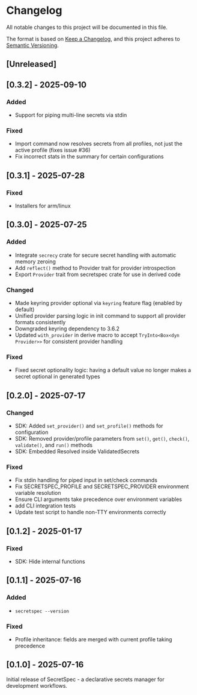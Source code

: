 # Changelog

All notable changes to this project will be documented in this file.

The format is based on [Keep a Changelog](https://keepachangelog.com/en/1.1.0/),
and this project adheres to [Semantic Versioning](https://semver.org/spec/v2.0.0.html).

## [Unreleased]

## [0.3.2] - 2025-09-10

### Added
- Support for piping multi-line secrets via stdin

### Fixed
- Import command now resolves secrets from all profiles, not just the active profile (fixes issue #36)
- Fix incorrect stats in the summary for certain configurations

## [0.3.1] - 2025-07-28

### Fixed
- Installers for arm/linux

## [0.3.0] - 2025-07-25

### Added
- Integrate `secrecy` crate for secure secret handling with automatic memory zeroing
- Add `reflect()` method to Provider trait for provider introspection
- Export `Provider` trait from secretspec crate for use in derived code

### Changed
- Made keyring provider optional via `keyring` feature flag (enabled by default)
- Unified provider parsing logic in init command to support all provider formats consistently
- Downgraded keyring dependency to 3.6.2
- Updated `with_provider` in derive macro to accept `TryInto<Box<dyn Provider>>` for consistent provider handling

### Fixed
- Fixed secret optionality logic: having a default value no longer makes a secret optional in generated types

## [0.2.0] - 2025-07-17

### Changed
- SDK: Added `set_provider()` and `set_profile()` methods for configuration
- SDK: Removed provider/profile parameters from `set()`, `get()`, `check()`, `validate()`, and `run()` methods
- SDK: Embedded Resolved inside ValidatedSecrets

### Fixed
- Fix stdin handling for piped input in set/check commands
- Fix SECRETSPEC_PROFILE and SECRETSPEC_PROVIDER environment variable resolution
- Ensure CLI arguments take precedence over environment variables
- add CLI integration tests
- Update test script to handle non-TTY environments correctly

## [0.1.2] - 2025-01-17

### Fixed
- SDK: Hide internal functions

## [0.1.1] - 2025-07-16

### Added
- `secretspec --version`

### Fixed
- Profile inheritance: fields are merged with current profile taking precedence

## [0.1.0] - 2025-07-16

Initial release of SecretSpec - a declarative secrets manager for development workflows.
